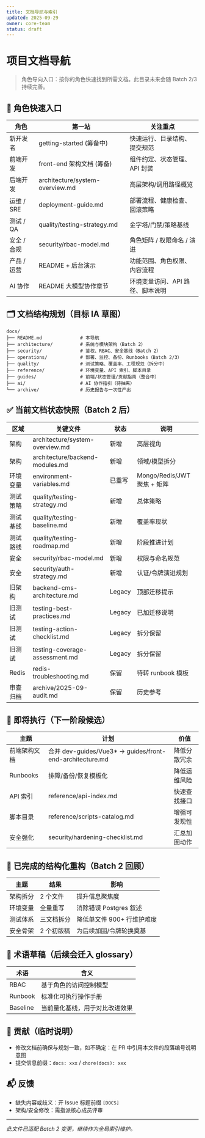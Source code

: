 ```yaml
---
title: 文档导航与索引
updated: 2025-09-29
owner: core-team
status: draft
---
```


# 项目文档导航

> 角色导向入口：按你的角色快速找到所需文档。此目录未来会随 Batch 2/3 持续完善。

## 👥 角色快速入口

| 角色        | 第一站                          | 关注重点                         |
| ----------- | ------------------------------- | -------------------------------- |
| 新开发者    | getting-started (筹备中)        | 快速运行、目录结构、提交规范     |
| 前端开发    | front-end 架构文档 (筹备)       | 组件约定、状态管理、API 封装     |
| 后端开发    | architecture/system-overview.md | 高层架构/调用路径概览            |
| 运维 / SRE  | deployment-guide.md             | 部署流程、健康检查、回滚策略     |
| 测试 / QA   | quality/testing-strategy.md     | 金字塔/门禁/策略基线             |
| 安全 / 合规 | security/rbac-model.md          | 角色矩阵 / 权限命名 / 演进       |
| 产品 / 运营 | README + 后台演示               | 功能范围、角色权限、内容流程     |
| AI 协作     | README 大模型协作章节           | 环境变量访问、API 路径、脚本说明 |

## 🗂️ 文档结构规划（目标 IA 草图）

```
docs/
├── README.md              # 本导航
├── architecture/          # 系统与模块架构（Batch 2）
├── security/              # 鉴权、RBAC、安全基线（Batch 2）
├── operations/            # 部署、监控、备份、Runbooks（Batch 2/3）
├── quality/               # 测试策略、覆盖率、工程规范（拆分中）
├── reference/             # 环境变量、API 索引、脚本目录
├── guides/                # 前端/状态管理/贡献指南（整合中）
├── ai/                    # AI 协作指引（待抽离）
└── archive/               # 历史报告与一次性产出
```

## ✅ 当前文档状态快照（Batch 2 后）

| 区域     | 关键文件                        | 状态   | 说明                        |
| -------- | ------------------------------- | ------ | --------------------------- |
| 架构     | architecture/system-overview.md | 新增   | 高层视角                    |
| 架构     | architecture/backend-modules.md | 新增   | 领域/模型拆分               |
| 环境变量 | environment-variables.md        | 已重写 | Mongo/Redis/JWT 聚焦 + 矩阵 |
| 测试策略 | quality/testing-strategy.md     | 新增   | 总体策略                    |
| 测试基线 | quality/testing-baseline.md     | 新增   | 覆盖率现状                  |
| 测试路线 | quality/testing-roadmap.md      | 新增   | 阶段推进计划                |
| 安全     | security/rbac-model.md          | 新增   | 权限与命名规范              |
| 安全     | security/auth-strategy.md       | 新增   | 认证/令牌演进规划           |
| 旧架构   | backend-cms-architecture.md     | Legacy | 顶部迁移提示                |
| 旧测试   | testing-best-practices.md       | Legacy | 已加迁移说明                |
| 旧测试   | testing-action-checklist.md     | Legacy | 拆分保留                    |
| 旧测试   | testing-coverage-assessment.md  | Legacy | 拆分保留                    |
| Redis    | redis-troubleshooting.md        | 保留   | 待转 runbook 模板           |
| 审查归档 | archive/2025-09-audit.md        | 保留   | 历史参考                    |

## 📌 即将执行（下一阶段候选）

| 主题         | 计划                                                      | 价值         |
| ------------ | --------------------------------------------------------- | ------------ |
| 前端架构文档 | 合并 dev-guides/Vue3\* → guides/front-end-architecture.md | 降低分散冗余 |
| Runbooks     | 排障/备份/恢复模板化                                      | 降低运维风险 |
| API 索引     | reference/api-index.md                                    | 快速查找接口 |
| 脚本目录     | reference/scripts-catalog.md                              | 增强可发现性 |
| 安全强化     | security/hardening-checklist.md                           | 汇总加固动作 |

## 🔄 已完成的结构化重构（Batch 2 回顾）

| 主题     | 结果       | 影响                       |
| -------- | ---------- | -------------------------- |
| 架构拆分 | 2 个文件   | 提升信息聚焦度             |
| 环境变量 | 全量重写   | 消除错误 Postgres 叙述     |
| 测试体系 | 三文档拆分 | 降低单文件 900+ 行维护难度 |
| 安全骨架 | 2 个初版稿 | 为后续加固/令牌轮换奠基    |

## 📝 术语草稿（后续会迁入 glossary）

| 术语     | 含义                           |
| -------- | ------------------------------ |
| RBAC     | 基于角色的访问控制模型         |
| Runbook  | 标准化可执行操作手册           |
| Baseline | 当前量化基线，用于对比改进效果 |

## 🤝 贡献（临时说明）

- 修改文档前确保与规划一致，如不确定：在 PR 中引用本文件的段落编号说明意图
- 提交信息前缀：`docs: xxx` / `chore(docs): xxx`

## 📬 反馈

- 缺失内容或歧义：开 Issue 标题前缀 `[DOCS]`
- 架构/安全修改：需指派核心成员评审

---

_此文件已适配 Batch 2 变更，继续作为全局索引维护。_
